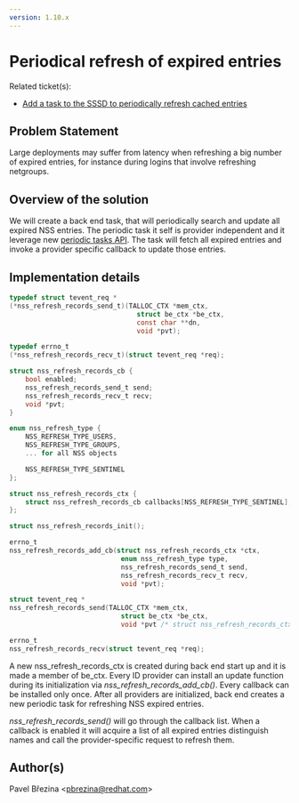 ```yaml
---
version: 1.10.x
---
```


# Periodical refresh of expired entries

Related ticket(s):

  - [Add a task to the SSSD to periodically refresh cached entries](https://pagure.io/SSSD/sssd/issue/1713)

## Problem Statement

Large deployments may suffer from latency when refreshing a big number of expired entries, for instance during logins that involve refreshing netgroups.

## Overview of the solution

We will create a back end task, that will periodically search and update all expired NSS entries. The periodic task it self is provider independent and it leverage new [periodic tasks API](https://docs.pagure.org/SSSD.sssd/design_pages/periodic_tasks.html). The task will fetch all expired entries and invoke a provider specific callback to update those entries.

## Implementation details

```c
typedef struct tevent_req *
(*nss_refresh_records_send_t)(TALLOC_CTX *mem_ctx,
                                struct be_ctx *be_ctx,
                                const char **dn,
                                void *pvt);

typedef errno_t
(*nss_refresh_records_recv_t)(struct tevent_req *req);

struct nss_refresh_records_cb {
    bool enabled;
    nss_refresh_records_send_t send;
    nss_refresh_records_recv_t recv;
    void *pvt;
}

enum nss_refresh_type {
    NSS_REFRESH_TYPE_USERS,
    NSS_REFRESH_TYPE_GROUPS,
    ... for all NSS objects

    NSS_REFRESH_TYPE_SENTINEL
};

struct nss_refresh_records_ctx {
    struct nss_refresh_records_cb callbacks[NSS_REFRESH_TYPE_SENTINEL];
};

struct nss_refresh_records_init();

errno_t
nss_refresh_records_add_cb(struct nss_refresh_records_ctx *ctx,
                            enum nss_refresh_type type,
                            nss_refresh_records_send_t send,
                            nss_refresh_records_recv_t recv,
                            void *pvt);

struct tevent_req *
nss_refresh_records_send(TALLOC_CTX *mem_ctx,
                            struct be_ctx *be_ctx,
                            void *pvt /* struct nss_refresh_records_ctx */

errno_t
nss_refresh_records_recv(struct tevent_req *req);
```

A new nss_refresh_records_ctx is created during back end start up and it is made a member of be_ctx. Every ID provider can install an update function during its initialization via *nss_refresh_records_add_cb()*. Every callback can be installed only once. After all providers are initialized, back end creates a new periodic task for refreshing NSS expired entries.

*nss_refresh_records_send()* will go through the callback list. When a callback is enabled it will acquire a list of all expired entries distinguish names and call the provider-specific request to refresh them.

## Author(s)

Pavel Březina \<pbrezina@redhat.com\>
